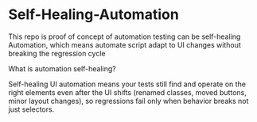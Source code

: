 # Self-Healing-Automation
This repo is proof of concept of  automation testing can be  self-healing Automation, which means automate script adapt to UI changes without breaking the  regression cycle

What is automation self-healing?

Self-healing UI automation means your tests still find and operate on the right elements even after the UI shifts (renamed classes, moved buttons, minor layout changes), so regressions fail only when behavior breaks not just selectors.


